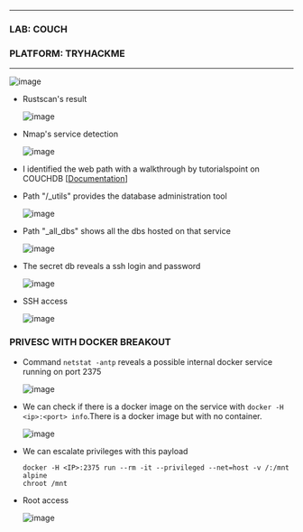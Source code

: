 * * *
 ### LAB: COUCH
 ### PLATFORM: TRYHACKME
* * *
![image](https://github.com/SENSEIXENUS2/SENSEIXENUS2.github.io/assets/98669513/a104cfd1-ffd9-43e7-a1f3-a9f453a2d6a7)

- Rustscan's result

  ![image](https://github.com/SENSEIXENUS2/SENSEIXENUS2.github.io/assets/98669513/1c770c96-6287-4450-b44b-58cd3b038f2d)

- Nmap's service detection

   ![image](https://github.com/SENSEIXENUS2/SENSEIXENUS2.github.io/assets/98669513/dc0b30d8-7982-473c-9930-3c4547640b60)

- I identified the web path with a walkthrough by tutorialspoint on COUCHDB [<a href="https://www.tutorialspoint.com/couchdb/couchdb_quick_guide.htm">Documentation</a>]
- Path "/_utils" provides the database administration tool

   ![image](https://github.com/SENSEIXENUS2/SENSEIXENUS2.github.io/assets/98669513/1f103828-1db1-4e37-847f-319eb0330a3f)

- Path "_all_dbs" shows all the dbs hosted on that service

   ![image](https://github.com/SENSEIXENUS2/SENSEIXENUS2.github.io/assets/98669513/9bb59621-bcd1-4e3b-99cd-489a2e5d8209)

- The secret db reveals a ssh login and password

  ![image](https://github.com/SENSEIXENUS2/SENSEIXENUS2.github.io/assets/98669513/34cd4b97-df92-465e-a6d6-017f16c7b2ed)

- SSH access

  ![image](https://github.com/SENSEIXENUS2/SENSEIXENUS2.github.io/assets/98669513/c66b337a-a07c-42e3-8dd0-2b1e574d7737)

### PRIVESC WITH DOCKER BREAKOUT

- Command `netstat -antp` reveals a possible internal docker service running on port 2375

   ![image](https://github.com/SENSEIXENUS2/SENSEIXENUS2.github.io/assets/98669513/3ea6a7d9-3256-4329-8dd2-1bbcfa26493a)

- We can check if there is a docker image on the service with `docker -H <ip>:<port> info`.There is a docker image but with no container.

   ![image](https://github.com/SENSEIXENUS2/SENSEIXENUS2.github.io/assets/98669513/d3be6360-1f1a-4584-8ab2-b29084f848bd)

- We can escalate privileges with this payload

      docker -H <IP>:2375 run --rm -it --privileged --net=host -v /:/mnt alpine
      chroot /mnt
- Root access

    ![image](https://github.com/SENSEIXENUS2/SENSEIXENUS2.github.io/assets/98669513/88e5a2ee-5649-4d52-bbf7-65898c2dab1d)
